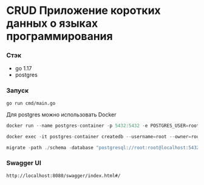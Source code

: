 # CRUD Приложение коротких данных о языках программирования

### Стэк
- go 1.17
- postgres 

### Запуск
```go run cmd/main.go```

Для postgres можно использовать Docker

```go
docker run --name postgres-container -p 5432:5432 -e POSTGRES_USER=root -e POSTGRES_PASSWORD=root -d postgres
```

```go
docker exec -it postgres-container createdb --username=root --owner=root crud-languages
```

```go
migrate -path ./schema -database "postgresql://root:root@localhost:5432/crud-languages?sslmode=disable" -verbose up
```

### Swagger UI
```http://localhost:8080/swagger/index.html#/```